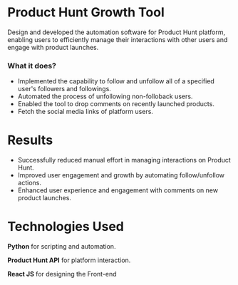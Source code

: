 
# Product Hunt Growth Tool

Design and developed the automation software for Product Hunt platform, enabling users to efficiently manage their interactions with other users and engage with product launches.

### What it does?

* Implemented the capability to follow and unfollow all of a specified user's followers and followings.
* Automated the process of unfollowing non-folloback users.
* Enabled the tool to drop comments on recently launched products.
* Fetch the social media links of platform users.

# Results

* Successfully reduced manual effort in managing interactions on Product Hunt.
* Improved user engagement and growth by automating follow/unfollow actions.
* Enhanced user experience and engagement with comments on new product launches.

# Technologies Used

**Python** for scripting and automation.

**Product Hunt API** for platform interaction.

**React JS** for designing the Front-end 

 











